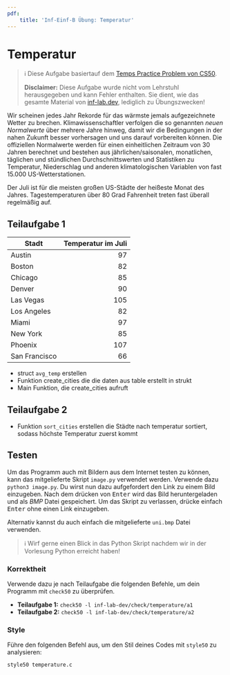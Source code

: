 ```yaml
---
pdf:
    title: 'Inf-Einf-B Übung: Temperatur'
---
```


# Temperatur

> ℹ️ Diese Aufgabe basiertauf dem [Temps Practice Problem von CS50](https://cs50.harvard.edu/x/2024/practice/temps/).
>
> **Disclaimer:** Diese Aufgabe wurde nicht vom Lehrstuhl herausgegeben und kann Fehler enthalten. Sie dient, wie das gesamte Material von [inf-lab.dev](https://inf-lab.dev), lediglich zu Übungszwecken!

Wir scheinen jedes Jahr Rekorde für das wärmste jemals aufgezeichnete Wetter zu brechen. Klimawissenschaftler verfolgen die so genannten _neuen Normalwerte_ über mehrere Jahre hinweg, damit wir die Bedingungen in der nahen Zukunft besser vorhersagen und uns darauf vorbereiten können. Die offiziellen Normalwerte werden für einen einheitlichen Zeitraum von 30 Jahren berechnet und bestehen aus jährlichen/saisonalen, monatlichen, täglichen und stündlichen Durchschnittswerten und Statistiken zu Temperatur, Niederschlag und anderen klimatologischen Variablen von fast 15.000 US-Wetterstationen.

Der Juli ist für die meisten großen US-Städte der heißeste Monat des Jahres. Tagestemperaturen über 80 Grad Fahrenheit treten fast überall regelmäßig auf.

## Teilaufgabe 1

| Stadt         | Temperatur im Juli |
| ------------- | -----------------: |
| Austin        |                 97 |
| Boston        |                 82 |
| Chicago       |                 85 |
| Denver        |                 90 |
| Las Vegas     |                105 |
| Los Angeles   |                 82 |
| Miami         |                 97 |
| New York      |                 85 |
| Phoenix       |                107 |
| San Francisco |                 66 |

-   struct `avg_temp` erstellen
-   Funktion create_cities die die daten aus table erstellt in strukt
-   Main Funktion, die create_cities aufruft

## Teilaufgabe 2

-   Funktion `sort_cities` erstellen die Städte nach temperatur sortiert, sodass höchste Temperatur zuerst kommt

## Testen

Um das Programm auch mit Bildern aus dem Internet testen zu können, kann das mitgelieferte Skript `image.py` verwendet werden.
Verwende dazu `python3 image.py`. Du wirst nun dazu aufgefordert den Link zu einem Bild einzugeben. Nach dem drücken von <kbd>Enter</kbd> wird das Bild heruntergeladen und als _BMP_ Datei gespeichert.
Um das Skript zu verlassen, drücke einfach <kbd>Enter</kbd> ohne einen Link einzugeben.

Alternativ kannst du auch einfach die mitgelieferte `uni.bmp` Datei verwenden.

> ℹ️ Wirf gerne einen Blick in das Python Skript nachdem wir in der Vorlesung Python erreicht haben!

### Korrektheit

Verwende dazu je nach Teilaufgabe die folgenden Befehle, um dein Programm mit `check50` zu überprüfen.

-   **Teilaufgabe 1:** `check50 -l inf-lab-dev/check/temperature/a1`
-   **Teilaufgabe 2:** `check50 -l inf-lab-dev/check/temperature/a2`

<div style="page-break-after: always"></div>

### Style

Führe den folgenden Befehl aus, um den Stil deines Codes mit `style50` zu analysieren:

```bash
style50 temperature.c
```
